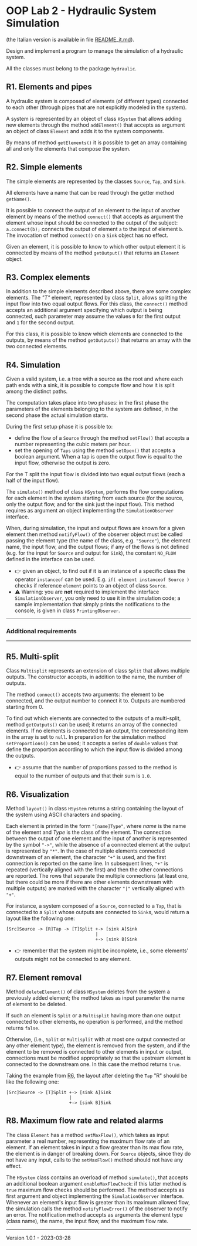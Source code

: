 # OOP Lab 2 - Hydraulic System Simulation

(the Italian version is available in file [README_it.md](README_it.md)).


Design and implement a program to manage the simulation of a hydraulic system.

All the classes must belong to the package `hydraulic`.

## R1. Elements and pipes

A hydraulic system is composed of elements (of different types) connected to each other (through pipes that are not explicitly modeled in the system).

A system is represented by an object of class `HSystem` that allows adding new elements through the method `addElement()` that accepts as argument an object of class `Element` and adds it to the system components.

By means of method `getElements()` it is possible to get an array containing all and only the elements that compose the system.


## R2. Simple elements

The simple elements are represented by the classes `Source`, `Tap`, and `Sink`.

All elements have a name that can be read through the getter method `getName()`. 

It is possible to connect the output of an element to the input of another element by means of the method `connect()` that accepts as argument the element whose input should be connected to the output of the subject: `a.connect(b);` connects the output of element `a` to the input of element `b`.  
The invocation of method `connect()` on a `Sink` object has no effect.

Given an element, it is possible to know to which other output element it is connected by means of the method `getOutput()` that returns an `Element` object.


## R3. Complex elements

In addition to the simple elements described above, there are some complex elements. The *"T"* element, represented by class `Split`, allows splitting the input flow into two equal output flows. For this class, the `connect()` method accepts an additional argument specifying which output is being connected, such parameter may assume the values `0` for the first output and `1` for the second output. 

For this class, it is possible to know which elements are connected to the outputs, by means of the method `getOutputs()` that returns an array with the two connected elements.


## R4. Simulation
Given a valid system, i.e. a tree with a source as the root and where each path ends with a sink, it is possible to compute flow and how it is split among the distinct paths.

The computation takes place into two phases: in the first phase the parameters of the elements belonging to the system are defined, in the second phase the actual simulation starts.

During the first setup phase it is possible to:

- define the flow of a `Source` through the method `setFlow()` that accepts a number representing the cubic meters per hour.
- set the opening of `Taps` using the method `setOpen()` that accepts a boolean argument. When a tap is open the output flow is equal to the input flow, otherwise the output is zero.

For the T split the input flow is divided into two equal output flows (each a half of the input flow).

The `simulate()` method of class `HSystem`, performs the flow computations for each element in the system starting from each source (for the source, only the output flow, and for the sink just the input flow). This method requires as argument an object implementing the `SimulationObserver` interface.

When, during simulation, the input and output flows are known for a given element then method `notifyFlow()` of the observer object must be called passing the element type (the name of the class, e.g. `"Source"`), the element name, the input flow, and the output flows; if any of the flows is not defined (e.g. for the input for `Source` and output for `Sink`), the constant `NO_FLOW` defined in the interface can be used.

- 👉 given an object, to find out if it is an instance of a specific class the operator `instanceof` can be used.
E.g. `if( element instanceof Source )` checks if reference `element` points to an object of class `Source`.
- :warning: Warning: you are **not** required to implement the interface `SimulationObserver`, you only need to use it in the simulation code; a sample implementation that simply prints the notifications to the console, is given in class `PrintingObserver`.


---

### Additional requirements

---

## R5. Multi-split

Class `Multisplit` represents an extension of class `Split` that allows multiple outputs. The constructor accepts, in addition to the name, the number of outputs.

The method `connect()` accepts two arguments: the element to be connected, and the output number to connect it to. Outputs are numbered starting from 0.

To find out which elements are connected to the outputs of a multi-split, method `getOutputs()` can be used; it returns an array of the connected elements. If no elements is connected to an output, the corresponding item in the array is set to `null`.
In preparation for the simulation method `setProportions()` can be used; it accepts a series of `double` values that define the proportion according to which the input flow is divided among the outputs.

- 👉 assume that the number of proportions passed to the method is equal to the number of outputs and that their sum is `1.0`.


## R6. Visualization

Method `layout()` in class `HSystem` returns a string containing the layout of the system using ASCII characters and spacing.

Each element is printed in the form `"[name]Type"`, where *name* is the name of the element and *Type* is the class of the element. The connection between the output of one element and the input of another is represented by the symbol `"->"`, while the absence of a connected element at the output is represented by `"*"`. In the case of multiple elements connected downstream of an element, the character `"+"` is used, and the first connection is reported on the same line. In subsequent lines, `"+"` is repeated (vertically aligned with the first) and then the other connections are reported. The rows that separate the multiple connections (at least one, but there could be more if there are other elements downstream with multiple outputs) are marked with the character `"|"` vertically aligned with `"+"`.

For instance, a system composed of a `Source`, connected to a `Tap`, that is connected to a `Split` whose outputs are connected to `Sink`s, would return a layout like the following one:

```
[Src]Source -> [R]Tap -> [T]Split +-> [sink A]Sink
                                  | 
                                  +-> [sink B]Sink
```
- 👉 remember that the system might be incomplete, i.e., some elements' outputs might not be connected to any element.


## R7. Element removal

Method `deleteElement()` of class `HSystem` deletes from the system a previously added element; the method takes as input parameter the name of element to be deleted.

If such an element is `Split` or a `Multisplit` having more than one output connected to other elements, no operation is performed, and the method returns `false`.

Otherwise, (i.e., `Split` or `Multisplit` with at most one output connected or any other element type), the element is removed from the system, and if the element to be removed is connected to other elements in input or output, connections must be modified appropriately so that the upstream element is connected to the downstream one. In this case the method returns `true`.

Taking the example from [R6](#r6-visualization), the layout after deleting the `Tap` "R" should be like the following one:

```
[Src]Source -> [T]Split +-> [sink A]Sink
                        |
                        +-> [sink B]Sink
```


## R8. Maximum flow rate and related alarms

The class `Element` has a method `setMaxFlow()`, which takes as input parameter a real number, representing the maximum flow rate of an element. If an element takes in input a flow greater than its max flow rate, the element is in danger of breaking down. For `Source` objects, since they do not have any input, calls to the `setMaxFlow()` method should not have any effect.

The `HSystem` class contains an overload of method `simulate()`, that accepts an additional boolean argument `enableMaxFlowCheck`: if this latter method is `true` maximum flow checks should be performed.
The method accepts as first argument and object implementing the `SimulationObserver` interface. 
Whenever an element's input flow is greater than its maximum allowed flow, the simulation calls the method `notifyFlowError()` of the observer to notify an error. The notification method accepts as arguments the element type (class name), the name, the input flow, and the maximum flow rate.

---

Version 1.0.1 - 2023-03-28